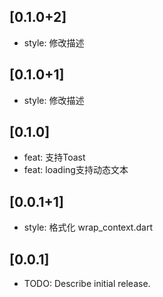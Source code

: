 ## [0.1.0+2]

* style: 修改描述

## [0.1.0+1]

* style: 修改描述

## [0.1.0]

* feat: 支持Toast
* feat: loading支持动态文本

## [0.0.1+1]

* style: 格式化 wrap_context.dart

## [0.0.1]

* TODO: Describe initial release.

